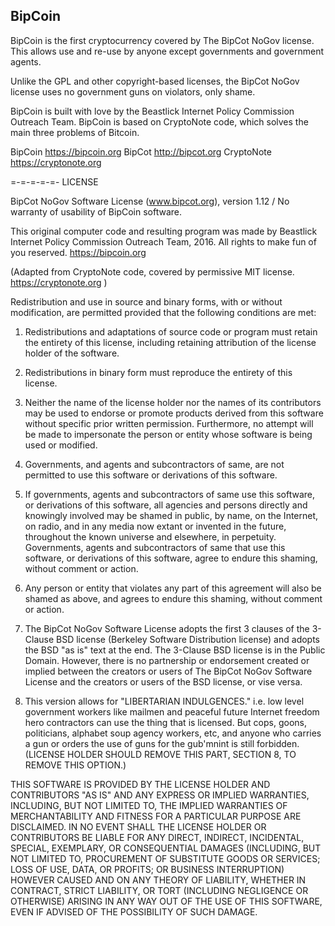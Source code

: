 ## BipCoin
BipCoin is the first cryptocurrency covered by The BipCot NoGov license.
This allows use and re-use by anyone except governments and government agents. 

Unlike the GPL and other copyright-based licenses, the BipCot NoGov license uses
no government guns on violators, only shame.

BipCoin is built with love by the Beastlick Internet Policy Commission Outreach
Team. BipCoin is based on CryptoNote code, which solves the main three problems
of Bitcoin.

BipCoin 	  https://bipcoin.org
BipCot 	    http://bipcot.org
CryptoNote 	https://cryptonote.org

=-=-=-=-=-
LICENSE 

BipCot NoGov Software License (www.bipcot.org), version 1.12 / No warranty of
usability of BipCoin software.

This original computer code and resulting program was made by Beastlick Internet
Policy Commission Outreach Team, 2016. All rights to make fun of you reserved.
https://bipcoin.org

(Adapted from CryptoNote code, covered by permissive MIT license.
https://cryptonote.org )

Redistribution and use in source and binary forms, with or without modification,
are permitted provided that the following conditions are met:

1. Redistributions and adaptations of source code or program must retain the
entirety of this license, including retaining attribution of the license holder
of the software.

2. Redistributions in binary form must reproduce the entirety of this license.

3. Neither the name of the license holder nor the names of its contributors may
be used to endorse or promote products derived from this software without
specific prior written permission. Furthermore, no attempt will be made to
impersonate the person or entity whose software is being used or modified.

4. Governments, and agents and subcontractors of same, are not permitted to use
this software or derivations of this software.

5. If governments, agents and subcontractors of same use this software, or
derivations of this software, all agencies and persons directly and knowingly
involved may be shamed in public, by name, on the Internet, on radio, and in any
media now extant or invented in the future, throughout the known universe and
elsewhere, in perpetuity. Governments, agents and subcontractors of same that
use this software, or derivations of this software, agree to endure this
shaming, without comment or action.

6. Any person or entity that violates any part of this agreement will also be
shamed as above, and agrees to endure this shaming, without comment or action.

7. The BipCot NoGov Software License adopts the first 3 clauses of the 3-Clause
BSD license (Berkeley Software Distribution license) and adopts the BSD "as is"
text at the end. The 3-Clause BSD license is in the Public Domain. However,
there is no partnership or endorsement created or implied between the creators
or users of The BipCot NoGov Software License and the creators or users of the
BSD license, or vise versa.

8. This version allows for "LIBERTARIAN INDULGENCES." i.e. low level government workers 
like mailmen and peaceful future Internet freedom hero contractors can use the thing that 
is licensed. But cops, goons, politicians, alphabet soup agency workers, etc, and anyone 
who carries a gun or orders the use of guns for the gub'mnint is still forbidden. 
(LICENSE HOLDER SHOULD REMOVE THIS PART, SECTION 8, TO REMOVE THIS OPTION.)


THIS SOFTWARE IS PROVIDED BY THE LICENSE HOLDER AND CONTRIBUTORS "AS IS" AND ANY
EXPRESS OR IMPLIED WARRANTIES, INCLUDING, BUT NOT LIMITED TO, THE IMPLIED
WARRANTIES OF MERCHANTABILITY AND FITNESS FOR A PARTICULAR PURPOSE ARE
DISCLAIMED. IN NO EVENT SHALL THE LICENSE HOLDER OR CONTRIBUTORS BE LIABLE FOR
ANY DIRECT, INDIRECT, INCIDENTAL, SPECIAL, EXEMPLARY, OR CONSEQUENTIAL DAMAGES
(INCLUDING, BUT NOT LIMITED TO, PROCUREMENT OF SUBSTITUTE GOODS OR SERVICES;
LOSS OF USE, DATA, OR PROFITS; OR BUSINESS INTERRUPTION) HOWEVER CAUSED AND ON
ANY THEORY OF LIABILITY, WHETHER IN CONTRACT, STRICT LIABILITY, OR TORT
(INCLUDING NEGLIGENCE OR OTHERWISE) ARISING IN ANY WAY OUT OF THE USE OF THIS
SOFTWARE, EVEN IF ADVISED OF THE POSSIBILITY OF SUCH DAMAGE.

